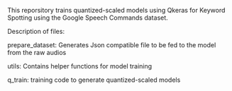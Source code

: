 This reporsitory trains quantized-scaled models using Qkeras for Keyword Spotting using the Google Speech Commands dataset.

Description of files:

prepare_dataset: Generates Json compatible file to be fed to the model from the raw audios

utils: Contains helper functions for model training

q_train: training code to generate quantized-scaled models
